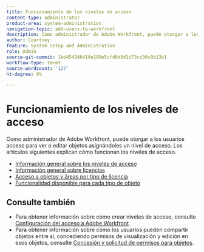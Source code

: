 ```yaml
---
title: Funcionamiento de los niveles de acceso
content-type: administrator
product-area: system-administration
navigation-topic: add-users-to-workfront
description: Como administrador de Adobe Workfront, puede otorgar a los usuarios acceso para ver o editar objetos asignándoles un nivel de acceso. Los artículos siguientes explican cómo funcionan los niveles de acceso.
author: Courtney
feature: System Setup and Administration
role: Admin
source-git-commit: 1bd454246419e199e5cfd0d8d1d73cd30c0b13b1
workflow-type: tm+mt
source-wordcount: '127'
ht-degree: 0%

---
```


# Funcionamiento de los niveles de acceso

Como administrador de Adobe Workfront, puede otorgar a los usuarios acceso para ver o editar objetos asignándoles un nivel de acceso. Los artículos siguientes explican cómo funcionan los niveles de acceso.

* [Información general sobre los niveles de acceso](/help/quicksilver/administration-and-setup/add-users/how-access-levels-work/access-level-overview.md)
* [Información general sobre licencias](/help/quicksilver/administration-and-setup/add-users/how-access-levels-work/licenses-overview.md)
* [Acceso a objetos y áreas por tipo de licencia](/help/quicksilver/administration-and-setup/add-users/how-access-levels-work/access-to-objects-areas-license-types.md)
* [Funcionalidad disponible para cada tipo de objeto](/help/quicksilver/administration-and-setup/add-users/how-access-levels-work/functionality-available-for-objects.md) <!--need to change name here or in legacy article -->

## Consulte también

* Para obtener información sobre cómo crear niveles de acceso, consulte [Configuración del acceso a Adobe Workfront](../../../administration-and-setup/add-users/configure-and-grant-access/configure-access.md).
* Para obtener información sobre cómo los usuarios pueden compartir objetos entre sí, concediendo permisos de visualización y edición en esos objetos, consulte [Concesión y solicitud de permisos para objetos](../../../workfront-basics/grant-and-request-access-to-objects/grant-and-request-access-to-objects.md).